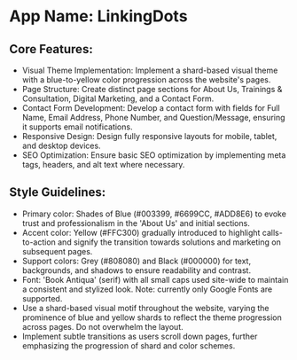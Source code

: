 # **App Name**: LinkingDots

## Core Features:

- Visual Theme Implementation: Implement a shard-based visual theme with a blue-to-yellow color progression across the website's pages.
- Page Structure: Create distinct page sections for About Us, Trainings & Consultation, Digital Marketing, and a Contact Form.
- Contact Form Development: Develop a contact form with fields for Full Name, Email Address, Phone Number, and Question/Message, ensuring it supports email notifications.
- Responsive Design: Design fully responsive layouts for mobile, tablet, and desktop devices.
- SEO Optimization: Ensure basic SEO optimization by implementing meta tags, headers, and alt text where necessary.

## Style Guidelines:

- Primary color: Shades of Blue (#003399, #6699CC, #ADD8E6) to evoke trust and professionalism in the 'About Us' and initial sections.
- Accent color: Yellow (#FFC300) gradually introduced to highlight calls-to-action and signify the transition towards solutions and marketing on subsequent pages.
- Support colors: Grey (#808080) and Black (#000000) for text, backgrounds, and shadows to ensure readability and contrast.
- Font: 'Book Antiqua' (serif) with all small caps used site-wide to maintain a consistent and stylized look. Note: currently only Google Fonts are supported.
- Use a shard-based visual motif throughout the website, varying the prominence of blue and yellow shards to reflect the theme progression across pages. Do not overwhelm the layout.
- Implement subtle transitions as users scroll down pages, further emphasizing the progression of shard and color schemes.